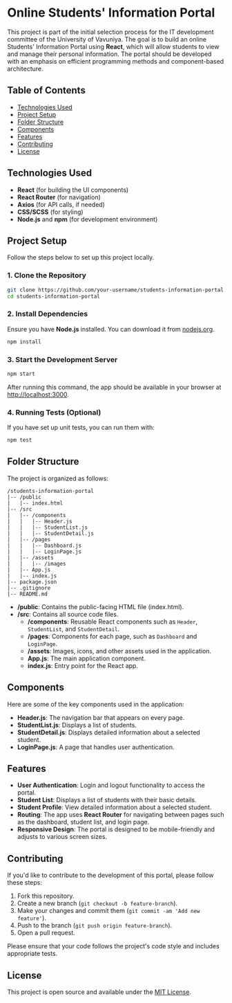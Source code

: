 # Online Students' Information Portal

This project is part of the initial selection process for the IT development committee of the University of Vavuniya. The goal is to build an online Students' Information Portal using **React**, which will allow students to view and manage their personal information. The portal should be developed with an emphasis on efficient programming methods and component-based architecture.

## Table of Contents

- [Technologies Used](#technologies-used)
- [Project Setup](#project-setup)
- [Folder Structure](#folder-structure)
- [Components](#components)
- [Features](#features)
- [Contributing](#contributing)
- [License](#license)

## Technologies Used

- **React** (for building the UI components)
- **React Router** (for navigation)
- **Axios** (for API calls, if needed)
- **CSS/SCSS** (for styling)
- **Node.js** and **npm** (for development environment)

## Project Setup

Follow the steps below to set up this project locally.

### 1. Clone the Repository

```bash
git clone https://github.com/your-username/students-information-portal.git
cd students-information-portal
```

### 2. Install Dependencies

Ensure you have **Node.js** installed. You can download it from [nodejs.org](https://nodejs.org/).

```bash
npm install
```

### 3. Start the Development Server

```bash
npm start
```

After running this command, the app should be available in your browser at [http://localhost:3000](http://localhost:3000).

### 4. Running Tests (Optional)

If you have set up unit tests, you can run them with:

```bash
npm test
```

## Folder Structure

The project is organized as follows:

```
/students-information-portal
|-- /public
|   |-- index.html
|-- /src
|   |-- /components
|   |   |-- Header.js
|   |   |-- StudentList.js
|   |   |-- StudentDetail.js
|   |-- /pages
|   |   |-- Dashboard.js
|   |   |-- LoginPage.js
|   |-- /assets
|   |   |-- /images
|   |-- App.js
|   |-- index.js
|-- package.json
|-- .gitignore
|-- README.md
```

- **/public**: Contains the public-facing HTML file (index.html).
- **/src**: Contains all source code files.
  - **/components**: Reusable React components such as `Header`, `StudentList`, and `StudentDetail`.
  - **/pages**: Components for each page, such as `Dashboard` and `LoginPage`.
  - **/assets**: Images, icons, and other assets used in the application.
  - **App.js**: The main application component.
  - **index.js**: Entry point for the React app.

## Components

Here are some of the key components used in the application:

- **Header.js**: The navigation bar that appears on every page.
- **StudentList.js**: Displays a list of students.
- **StudentDetail.js**: Displays detailed information about a selected student.
- **LoginPage.js**: A page that handles user authentication.

## Features

- **User Authentication**: Login and logout functionality to access the portal.
- **Student List**: Displays a list of students with their basic details.
- **Student Profile**: View detailed information about a selected student.
- **Routing**: The app uses **React Router** for navigating between pages such as the dashboard, student list, and login page.
- **Responsive Design**: The portal is designed to be mobile-friendly and adjusts to various screen sizes.

## Contributing

If you'd like to contribute to the development of this portal, please follow these steps:

1. Fork this repository.
2. Create a new branch (`git checkout -b feature-branch`).
3. Make your changes and commit them (`git commit -am 'Add new feature'`).
4. Push to the branch (`git push origin feature-branch`).
5. Open a pull request.

Please ensure that your code follows the project's code style and includes appropriate tests.

## License

This project is open source and available under the [MIT License](LICENSE).
